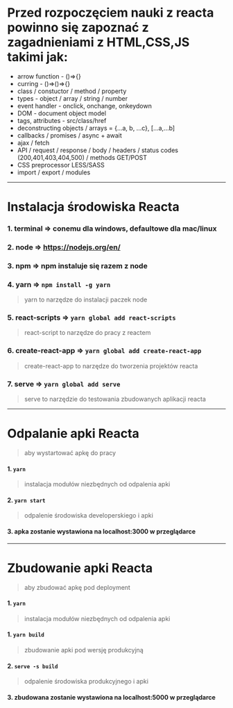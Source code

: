 

# Przed rozpoczęciem nauki z reacta powinno się zapoznać z zagadnieniami z HTML,CSS,JS takimi jak:
- arrow function - ()=>{}
- curring - ()=>()=>{}
- class / constuctor / method / property
- types - object / array / string / number
- event handler - onclick, onchange, onkeydown
- DOM - document object model
- tags, attributes - src/class/href
- deconstructing objects / arrays = {...a, b, ...c}, [...a,...b]
- callbacks / promises / async + await
- ajax / fetch
- API / request / response / body / headers / status codes (200,401,403,404,500) / methods GET/POST
- CSS preprocessor LESS/SASS
- import / export / modules


---
# Instalacja środowiska Reacta
### 1. terminal => conemu dla windows, defaultowe dla mac/linux
### 2. node => https://nodejs.org/en/
### 3. npm => npm instaluje się razem z node
### 4. yarn => `npm install -g yarn`
> yarn to narzędze do instalacji paczek node
### 5. react-scripts => `yarn global add react-scripts`
> react-script to narzędze do pracy z reactem
### 6. create-react-app => `yarn global add create-react-app`
> create-react-app to narzędze do tworzenia projektów reacta
### 7. serve => `yarn global add serve`
> serve to narzędzie do testowania zbudowanych aplikacji reacta


---
# Odpalanie apki Reacta
> aby wystartować apkę do pracy
#### 1. `yarn`
> instalacja modułów niezbędnych od odpalenia apki
#### 2. `yarn start`
> odpalenie środowiska developerskiego i apki
#### 3. apka zostanie wystawiona na localhost:3000 w przeglądarce


---
# Zbudowanie apki Reacta
> aby zbudować apkę pod deployment
#### 1. `yarn`
> instalacja modułów niezbędnych od odpalenia apki
#### 1. `yarn build`
> zbudowanie apki pod wersję produkcyjną
#### 2. `serve -s build`
> odpalenie środowiska produkcyjnego i apki
#### 3. zbudowana zostanie wystawiona na localhost:5000 w przeglądarce
